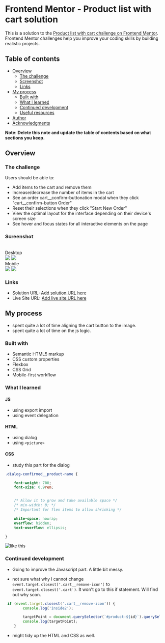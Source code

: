 # Frontend Mentor - Product list with cart solution

This is a solution to the [Product list with cart challenge on Frontend Mentor](https://www.frontendmentor.io/challenges/product-list-with-cart-5MmqLVAp_d). Frontend Mentor challenges help you improve your coding skills by building realistic projects.

## Table of contents

- [Overview](#overview)
  - [The challenge](#the-challenge)
  - [Screenshot](#screenshot)
  - [Links](#links)
- [My process](#my-process)
  - [Built with](#built-with)
  - [What I learned](#what-i-learned)
  - [Continued development](#continued-development)
  - [Useful resources](#useful-resources)
- [Author](#author)
- [Acknowledgments](#acknowledgments)

**Note: Delete this note and update the table of contents based on what sections you keep.**

## Overview

### The challenge

Users should be able to:

- Add items to the cart and remove them
- Increase/decrease the number of items in the cart
- See an order cart__confirm-buttonation modal when they click "cart__confirm-button Order"
- Reset their selections when they click "Start New Order"
- View the optimal layout for the interface depending on their device's screen size
- See hover and focus states for all interactive elements on the page

### Screenshot
 <br>Desktop <br>
![](./desktop%20Screenshot%202025-05-04%20at%2018-09-46%20Frontend%20Mentor%20Product%20list%20with%20cart.png)
![](./dekstop%20modal%20Screenshot%202025-05-04%20at%2018-14-31%20Frontend%20Mentor%20Product%20list%20with%20cart.png)
 <br>Mobile <br>
![](./mobile%20Screenshot%202025-05-04%20at%2018-10-23%20Frontend%20Mentor%20Product%20list%20with%20cart.png)
![](./mobile%20modal%20Screenshot%202025-05-04%20at%2018-10-34%20Frontend%20Mentor%20Product%20list%20with%20cart.png)


### Links

- Solution URL: [Add solution URL here]()
- Live Site URL: [Add live site URL here]()

## My process
 - spent quite a lot of time aligning the cart button to the image. 
 - spent quite a lot of time on the js logic. 



### Built with

- Semantic HTML5 markup
- CSS custom properties
- Flexbox
- CSS Grid
- Mobile-first workflow


### What I learned
#### JS
- using export import
- using event delegation


#### HTML 
- using dialog 
- using `<picture>`   


#### CSS
- study this part for the dialog 
```css
.dialog-confirmed__product-name {

    font-weight: 700;
    font-size: 0.9rem;


    /* Allow it to grow and take available space */
    /* min-width: 0; */
    /* Important for flex items to allow shrinking */

    white-space: nowrap;
    overflow: hidden;
    text-overflow: ellipsis;

}
```
![like this](./overflow%20Screenshot%202025-05-04%20182400.png)




### Continued development
- Going to improve the Javascript part. A little bit messy. 


- not sure what why I cannot change `event.target.closest('.cart__remove-icon')` to `event.target.closest('.cart')`. It won't go to this if statement. Will find out why soon.

```js
 if (event.target.closest('.cart__remove-icon')) { 
        console.log('inside2');

        targetPoint = document.querySelector(`#product-${id}`).querySelector('.product__add-cart-button-quantity');
        console.log(targetPoint);
    }
```
   

- might tidy up the HTML and CSS as well. 